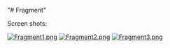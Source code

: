 "# Fragment" 

Screen shots:

[![Fragment1.png](https://i.postimg.cc/9MhCj1c5/Fragment1.png)](https://postimg.cc/XZQTffZQ)
[![Fragment2.png](https://i.postimg.cc/LXDKFpyL/Fragment2.png)](https://postimg.cc/wy1bDSYj)
[![Fragment3.png](https://i.postimg.cc/x8pwqPVd/Fragment3.png)](https://postimg.cc/YLgnsY9c)
